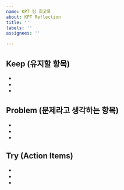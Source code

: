 ```yaml
---
name: KPT 팀 회고록
about: KPT Reflection
title: ''
labels: ''
assignees: ''

---
```


## Keep (유지할 항목)
-
-
-

## Problem (문제라고 생각하는 항목)
-
-
-

## Try (Action Items)
-
-
-
